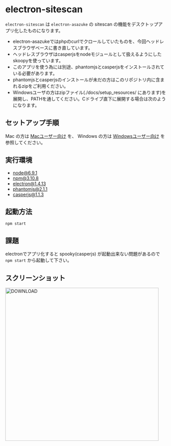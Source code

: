 # electron-sitescan

`electron-sitescan` は `electron-asazuke` の sitescan の機能をデスクトップアプリ化したものになります。

- electron-asazukeではphpのcurlでクロールしていたものを、今回ヘッドレスブラウザベースに書き直しています。
- ヘッドレスブラウザはcasperjsをnodeモジュールとして扱えるようにしたskoopyを使っています。
- このアプリを使う為には別途、phantomjsとcasperjsをインストールされている必要があります。
- phantomjsとcasperjsのインストールが未だの方はこのリポジトリ内に含まれるzipをご利用ください。
- Windowsユーザの方はzipファイル(./docs/setup_resources/ にあります)を展開し、PATHを通してください。Cドライブ直下に展開する場合は次のようになります。


## セットアップ手順

Mac の方は [Macユーザー向け](./docs/SETUP-mac.md) を、 Windows の方は [Windowsユーザー向け](./docs/SETUP-win.md) を参照してください。


## 実行環境

- node@6.9.1
- npm@3.10.8
- electron@1.4.13
- phantomjs@2.1.1
- casperjs@1.1.3


## 起動方法

```
npm start
```


## 課題

electronでアプリ化すると spooky(casperjs) が起動出来ない問題があるので `npm start` から起動して下さい。


## スクリーンショット

<img src="https://github.com/misak1/electron-asazuke-sitescan/blob/img-upload/images/ss-agif.gif?raw=true" width="480" alt="DOWNLOAD">
